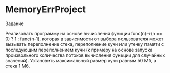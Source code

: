 # MemoryErrProject

Задание

Реализовать программу на основе вычисления функции func(n)->(n == 0) ? 1 : func(n-1), которая в зависимости от выбора пользователя может вызывать переполнение стека, переполнение кучи или утечку памяти с последующим переполнением кучи (к примеру на основе запуска произвольного количества потоков вычисления функции для случайных значений). Установить максимальный размер кучи равным 50 Мб, а стека 1 Мб.

